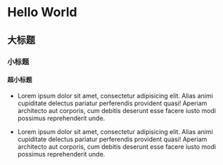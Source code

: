 # Hello World

## 大标题
### 小标题
#### 超小标题

- Lorem ipsum dolor sit amet, consectetur adipisicing elit. Alias animi cupiditate delectus pariatur perferendis provident quasi! Aperiam architecto aut corporis, cum debitis deserunt esse facere iusto modi possimus reprehenderit unde.

- Lorem ipsum dolor sit amet, consectetur adipisicing elit. Alias animi cupiditate delectus pariatur perferendis provident quasi! Aperiam architecto aut corporis, cum debitis deserunt esse facere iusto modi possimus reprehenderit unde.